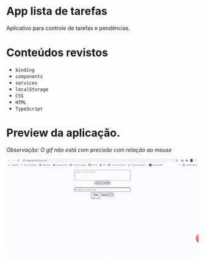 # App lista de tarefas

Aplicativo para controle de tarefas e pendências.

# Conteúdos revistos
- ```binding```
- ```components```
- ```services```
- ```localStorage```
- ```CSS```
- ```HTML```
- ```TypeScript```

# Preview da aplicação.
*Observação: O gif não está com precisão com relação ao mouse*

![demonstração do aplicativo](https://github.com/sulivansimoes/Learning-Angular.io/blob/8b089668a829b4bf235ddbf92795215d7b1fd4c7/lista-de-tarefas/preview_app/app.gif)
